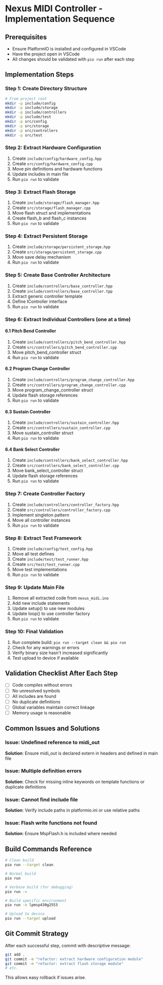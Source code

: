 # Nexus MIDI Controller - Implementation Sequence

## Prerequisites
- Ensure PlatformIO is installed and configured in VSCode
- Have the project open in VSCode
- All changes should be validated with `pio run` after each step

## Implementation Steps

### Step 1: Create Directory Structure
```bash
# From project root
mkdir -p include/config
mkdir -p include/storage
mkdir -p include/controllers
mkdir -p include/test
mkdir -p src/config
mkdir -p src/storage
mkdir -p src/controllers
mkdir -p src/test
```

### Step 2: Extract Hardware Configuration
1. Create `include/config/hardware_config.hpp`
2. Create `src/config/hardware_config.cpp`
3. Move pin definitions and hardware functions
4. Update includes in main file
5. Run `pio run` to validate

### Step 3: Extract Flash Storage
1. Create `include/storage/flash_manager.hpp`
2. Create `src/storage/flash_manager.cpp`
3. Move flash struct and implementations
4. Create flash_b and flash_c instances
5. Run `pio run` to validate

### Step 4: Extract Persistent Storage
1. Create `include/storage/persistent_storage.hpp`
2. Create `src/storage/persistent_storage.cpp`
3. Move save delay mechanism
4. Run `pio run` to validate

### Step 5: Create Base Controller Architecture
1. Create `include/controllers/base_controller.hpp`
2. Create `include/controllers/base_controller.tpp`
3. Extract generic controller template
4. Define IController interface
5. Run `pio run` to validate

### Step 6: Extract Individual Controllers (one at a time)

#### 6.1 Pitch Bend Controller
1. Create `include/controllers/pitch_bend_controller.hpp`
2. Create `src/controllers/pitch_bend_controller.cpp`
3. Move pitch_bend_controller struct
4. Run `pio run` to validate

#### 6.2 Program Change Controller
1. Create `include/controllers/program_change_controller.hpp`
2. Create `src/controllers/program_change_controller.cpp`
3. Move program_change_controller struct
4. Update flash storage references
5. Run `pio run` to validate

#### 6.3 Sustain Controller
1. Create `include/controllers/sustain_controller.hpp`
2. Create `src/controllers/sustain_controller.cpp`
3. Move sustain_controller struct
4. Run `pio run` to validate

#### 6.4 Bank Select Controller
1. Create `include/controllers/bank_select_controller.hpp`
2. Create `src/controllers/bank_select_controller.cpp`
3. Move bank_select_controller struct
4. Update flash storage references
5. Run `pio run` to validate

### Step 7: Create Controller Factory
1. Create `include/controllers/controller_factory.hpp`
2. Create `src/controllers/controller_factory.cpp`
3. Implement singleton pattern
4. Move all controller instances
5. Run `pio run` to validate

### Step 8: Extract Test Framework
1. Create `include/config/test_config.hpp`
2. Move all test defines
3. Create `include/test/test_runner.hpp`
4. Create `src/test/test_runner.cpp`
5. Move test implementations
6. Run `pio run` to validate

### Step 9: Update Main File
1. Remove all extracted code from `nexus_midi.ino`
2. Add new include statements
3. Update setup() to use new modules
4. Update loop() to use controller factory
5. Run `pio run` to validate

### Step 10: Final Validation
1. Run complete build: `pio run --target clean && pio run`
2. Check for any warnings or errors
3. Verify binary size hasn't increased significantly
4. Test upload to device if available

## Validation Checklist After Each Step

- [ ] Code compiles without errors
- [ ] No unresolved symbols
- [ ] All includes are found
- [ ] No duplicate definitions
- [ ] Global variables maintain correct linkage
- [ ] Memory usage is reasonable

## Common Issues and Solutions

### Issue: Undefined reference to midi_out
**Solution**: Ensure midi_out is declared extern in headers and defined in main file

### Issue: Multiple definition errors
**Solution**: Check for missing inline keywords on template functions or duplicate definitions

### Issue: Cannot find include file
**Solution**: Verify include paths in platformio.ini or use relative paths

### Issue: Flash write functions not found
**Solution**: Ensure MspFlash.h is included where needed

## Build Commands Reference

```bash
# Clean build
pio run --target clean

# Normal build
pio run

# Verbose build (for debugging)
pio run -v

# Build specific environment
pio run -e lpmsp430g2553

# Upload to device
pio run --target upload
```

## Git Commit Strategy

After each successful step, commit with descriptive message:
```bash
git add .
git commit -m "refactor: extract hardware configuration module"
git commit -m "refactor: extract flash storage module"
# etc.
```

This allows easy rollback if issues arise.
